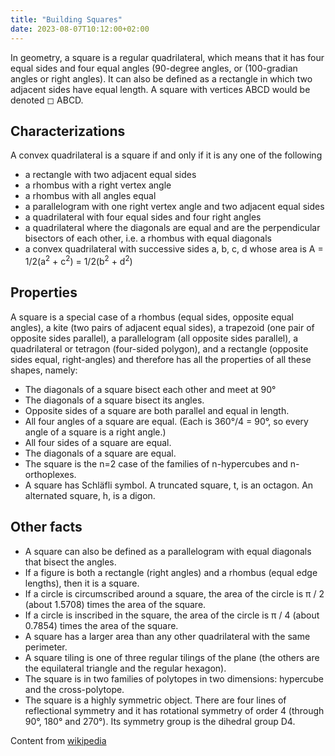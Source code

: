 ```yaml
---
title: "Building Squares"
date: 2023-08-07T10:12:00+02:00
---
```


In geometry, a square is a regular quadrilateral, which means that it has four equal sides and four equal angles (90-degree angles, or (100-gradian angles or right angles). It can also be defined as a rectangle in which two adjacent sides have equal length. A square with vertices ABCD would be denoted ◻ ABCD. <!--more-->

## Characterizations

A convex quadrilateral is a square if and only if it is any one of the following

* a rectangle with two adjacent equal sides
* a rhombus with a right vertex angle
* a rhombus with all angles equal
* a parallelogram with one right vertex angle and two adjacent equal sides
* a quadrilateral with four equal sides and four right angles
* a quadrilateral where the diagonals are equal and are the perpendicular bisectors of each other, i.e. a rhombus with equal diagonals
* a convex quadrilateral with successive sides a, b, c, d whose area is A = 1/2(a<sup>2</sup> + c<sup>2</sup>) =  1/2(b<sup>2</sup> + d<sup>2</sup>)

## Properties
A square is a special case of a rhombus (equal sides, opposite equal angles), a kite (two pairs of adjacent equal sides), a trapezoid (one pair of opposite sides parallel), a parallelogram (all opposite sides parallel), a quadrilateral or tetragon (four-sided polygon), and a rectangle (opposite sides equal, right-angles) and therefore has all the properties of all these shapes, namely:

* The diagonals of a square bisect each other and meet at 90°
* The diagonals of a square bisect its angles.
* Opposite sides of a square are both parallel and equal in length.
* All four angles of a square are equal. (Each is 360°/4 = 90°, so every angle of a square is a right angle.)
* All four sides of a square are equal.
* The diagonals of a square are equal.
* The square is the n=2 case of the families of n-hypercubes and n-orthoplexes.
* A square has Schläfli symbol. A truncated square, t, is an octagon. An alternated square, h, is a digon.

## Other facts

* A square can also be defined as a parallelogram with equal diagonals that bisect the angles.
* If a figure is both a rectangle (right angles) and a rhombus (equal edge lengths), then it is a square.
* If a circle is circumscribed around a square, the area of the circle is π / 2 (about 1.5708) times the area of the square.
* If a circle is inscribed in the square, the area of the circle is π / 4 (about 0.7854) times the area of the square.
* A square has a larger area than any other quadrilateral with the same perimeter.
* A square tiling is one of three regular tilings of the plane (the others are the equilateral triangle and the regular hexagon).
* The square is in two families of polytopes in two dimensions: hypercube and the cross-polytope.
* The square is a highly symmetric object. There are four lines of reflectional symmetry and it has rotational symmetry of order 4 (through 90°, 180° and 270°). Its symmetry group is the dihedral group D4.

Content from [wikipedia](https://en.wikipedia.org/wiki/Square)